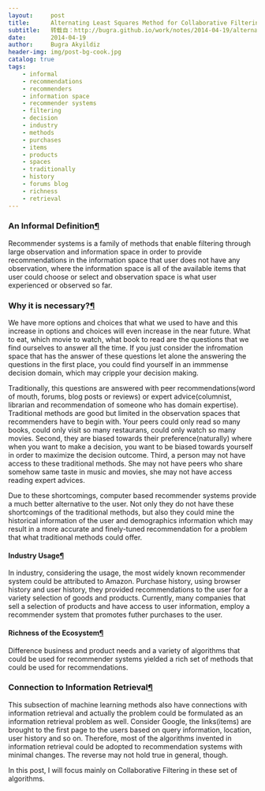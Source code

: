 ```yaml
---
layout:     post
title:      Alternating Least Squares Method for Collaborative Filtering
subtitle:   转载自：http://bugra.github.io/work/notes/2014-04-19/alternating-least-squares-method-for-collaborative-filtering/
date:       2014-04-19
author:     Bugra Akyildiz
header-img: img/post-bg-cook.jpg
catalog: true
tags:
    - informal
    - recommendations
    - recommenders
    - information space
    - recommender systems
    - filtering
    - decision
    - industry
    - methods
    - purchases
    - items
    - products
    - spaces
    - traditionally
    - history
    - forums blog
    - richness
    - retrieval
---
```


### An Informal Definition[¶](http://bugra.github.io/work/notes/2014-04-19/alternating-least-squares-method-for-collaborative-filtering#An-Informal-Definition)

Recommender systems is a family of methods that enable filtering through large observation and information space in order to provide recommendations in the information space that user does not have any observation, where the information space is all of the available items that user could choose or select and observation space is what user experienced or observed so far.

### Why it is necessary?[¶](http://bugra.github.io/work/notes/2014-04-19/alternating-least-squares-method-for-collaborative-filtering#Why-it-is-necessary?)

We have more options and choices that what we used to have and this increase in options and choices will even increase in the near future. What to eat, which movie to watch, what book to read are the questions that we find ourselves to answer all the time. If you just consider the infromation space that has the answer of these questions let alone the answering the questions in the first place, you could find yourself in an immmense decision domain, which may cripple your decision making.

Traditionally, this questions are answered with peer recommendations(word of mouth, forums, blog posts or reviews) or expert advice(columnist, librarian and recommendation of someone who has domain expertise). Traditional methods are good but limited in the observation spaces that recommenders have to begin with. Your peers could only read so many books, could only visit so many restaurans, could only watch so many movies. Second, they are biased towards their preference(naturally) where when you want to make a decision, you want to be biased towards yourself in order to maximize the decision outcome. Third, a person may not have access to these traditional methods. She may not have peers who share somehow same taste in music and movies, she may not have access reading expert advices.

Due to these shortcomings, computer based recommender systems provide a much better alternative to the user. Not only they do not have these shortcomings of the traditional methods, but also they could mine the historical information of the user and demographics information which may result in a more accurate and finely-tuned recommendation for a problem that what traditional methods could offer.

#### Industry Usage[¶](http://bugra.github.io/work/notes/2014-04-19/alternating-least-squares-method-for-collaborative-filtering#Industry-Usage)

In industry, considering the usage, the most widely known recommender system could be attributed to Amazon. Purchase history, using browser history and user history, they provided recommendations to the user for a variety selection of goods and products. Currently, many companies that sell a selection of products and have access to user information, employ a recommender system that promotes futher purchases to the user.

#### Richness of the Ecosystem[¶](http://bugra.github.io/work/notes/2014-04-19/alternating-least-squares-method-for-collaborative-filtering#Richness-of-the-Ecosystem)

Difference business and product needs and a variety of algorithms that could be used for recommender systems yielded a rich set of methods that could be used for recommendations.

### Connection to Information Retrieval[¶](http://bugra.github.io/work/notes/2014-04-19/alternating-least-squares-method-for-collaborative-filtering#Connection-to-Information-Retrieval)

This subsection of machine learning methods also have connections with information retrieval and actually the problem could be formulated as an information retrieval problem as well. Consider Google, the links(items) are brought to the first page to the users based on query information, location, user history and so on. Therefore, most of the algorithms invented in information retrieval could be adopted to recommendation systems with minimal changes. The reverse may not hold true in general, though.

In this post, I will focus mainly on Collaborative Filtering in these set of algorithms.
